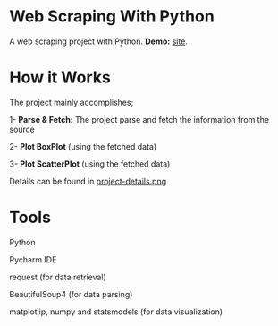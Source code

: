 # Web Scraping With Python
A web scraping project with Python.
**Demo:** [site](https://youtu.be/mSIS5HtdW70).  

# How it Works
The project mainly accomplishes;

1- **Parse & Fetch:** The project parse and fetch the information from the source

2- **Plot BoxPlot** (using the fetched data)

3- **Plot ScatterPlot** (using the fetched data)

Details can be found in [project-details.png](project-details.png) 


# Tools
Python

Pycharm IDE

request (for data retrieval)

BeautifulSoup4 (for data parsing)

matplotlip, numpy and statsmodels (for data visualization)
